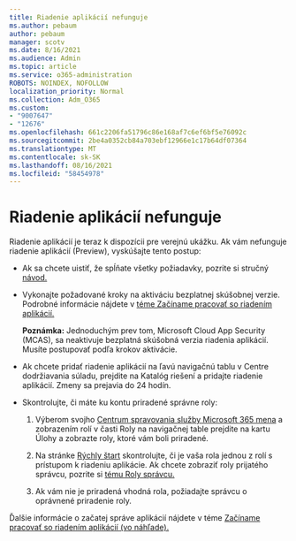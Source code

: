 ```yaml
---
title: Riadenie aplikácií nefunguje
ms.author: pebaum
author: pebaum
manager: scotv
ms.date: 8/16/2021
ms.audience: Admin
ms.topic: article
ms.service: o365-administration
ROBOTS: NOINDEX, NOFOLLOW
localization_priority: Normal
ms.collection: Adm_O365
ms.custom:
- "9007647"
- "12676"
ms.openlocfilehash: 661c2206fa51796c86e168af7c6ef6bf5e76092c
ms.sourcegitcommit: 2be4a0352cb84a703ebf12966e1c17b64df07364
ms.translationtype: MT
ms.contentlocale: sk-SK
ms.lasthandoff: 08/16/2021
ms.locfileid: "58454978"
---
```

# <a name="app-governance-is-not-working"></a>Riadenie aplikácií nefunguje

Riadenie aplikácií je teraz k dispozícii pre verejnú ukážku. Ak vám nefunguje riadenie aplikácií (Preview), vyskúšajte tento postup:

- Ak sa chcete uistiť, že spĺňate všetky požiadavky, pozrite si stručný [návod.](https://docs.microsoft.com/microsoft-365/compliance/app-governance-get-started)

- Vykonajte požadované kroky na aktiváciu bezplatnej skúšobnej verzie. Podrobné informácie nájdete v [téme Začíname pracovať so riadením aplikácií.](https://docs.microsoft.com/microsoft-365/compliance/app-governance-get-started#add-app-governance-to-your-microsoft-365-account) 

    **Poznámka:** Jednoduchým prev tom, Microsoft Cloud App Security (MCAS), sa neaktivuje bezplatná skúšobná verzia riadenia aplikácií. Musíte postupovať podľa krokov aktivácie.

- Ak chcete pridať riadenie aplikácií na ľavú navigačnú tablu v Centre dodržiavania súladu, prejdite na Katalóg riešení a pridajte riadenie aplikácií. Zmeny sa prejavia do 24 hodín.

- Skontrolujte, či máte ku kontu priradené správne roly:

    1. Výberom svojho [Centrum spravovania služby Microsoft 365 mena](https://admin.microsoft.com/Adminportal/Home#/users) a zobrazením rolí v časti Roly na navigačnej table  prejdite na kartu Úlohy a zobrazte roly, ktoré vám boli priradené.

    1. Na stránke [Rýchly štart](https://aka.ms/appgovernancepreview) skontrolujte, či je vaša rola jednou z rolí s prístupom k riadeniu aplikácie. Ak chcete zobraziť roly prijatého správcu, pozrite si [tému Roly správcu.](https://docs.microsoft.com/microsoft-365/compliance/app-governance-get-started#administrator-roles) 

    1. Ak vám nie je priradená vhodná rola, požiadajte správcu o oprávnené priradenie roly.

Ďalšie informácie o začatej správe aplikácií nájdete v téme [Začíname pracovať so riadením aplikácií (vo náhľade).](https://docs.microsoft.com/microsoft-365/compliance/app-governance-get-started)